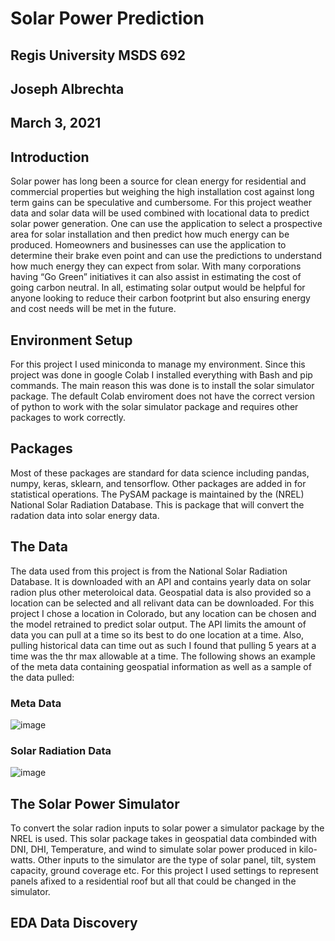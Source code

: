 # Solar Power Prediction
## Regis University MSDS 692
## Joseph Albrechta
## March 3, 2021

## Introduction
Solar power has long been a source for clean energy for residential and commercial properties but weighing the high installation cost against long term gains can be speculative and cumbersome. For this project weather data and solar data will be used combined with locational data to predict solar power generation. One can use the application to select a prospective area for solar installation and then predict how much energy can be produced. Homeowners and businesses can use the application to determine their brake even point and can use the predictions to understand how much energy they can expect from solar. With many corporations having “Go Green” initiatives it can also assist in estimating the cost of going carbon neutral. In all, estimating solar output would be helpful for anyone looking to reduce their carbon footprint but also ensuring energy and cost needs will be met in the future. 

## Environment Setup
For this project I used miniconda to manage my environment. Since this project was done in google Colab I installed everything with Bash and pip commands. The main reason this was done is to install the solar simulator package. The default Colab enviroment does not have the correct version of python to work with the solar simulator package and requires other packages to work correctly.

## Packages

Most of these packages are standard for data science including pandas, numpy, keras, sklearn, and tensorflow. Other packages are added in for statistical operations. The PySAM package is maintained by the (NREL) National Solar Radiation Database. This is package that will convert the radation data into solar energy data.

## The Data
The data used from this project is from the National Solar Radiation Database. It is downloaded with an API and contains yearly data on solar radion plus other meteroloical data. Geospatial data is also provided so a location can be selected and all relivant data can be downloaded. For this project I chose a location in Colorado, but any location can be chosen and the model retrained to predict solar output. The API limits the amount of data you can pull at a time so its best to do one location at a time. Also, pulling historical data can time out as such I found that pulling 5 years at a time was the thr max allowable at a time. The following shows an example of the meta data containing geospatial information as well as a sample of the data pulled:

### Meta Data
![image](https://user-images.githubusercontent.com/51838209/109591644-1f7a7180-7acb-11eb-9abf-d7a4130a50e7.png)

### Solar Radiation Data
![image](https://user-images.githubusercontent.com/51838209/109591570-f9ed6800-7aca-11eb-8d10-6d8af97712c0.png)

## The Solar Power Simulator
To convert the solar radion inputs to solar power a simulator package by the NREL is used. This solar package takes in geospatial data combinded with DNI, DHI, Temperature, and wind to simulate solar power produced in kilo-watts. Other inputs to the simulator are the type of solar panel, tilt, system capacity, ground coverage etc. For this project I used settings to represent panels afixed to a residential roof but all that could be changed in the simulator.

## EDA Data Discovery

